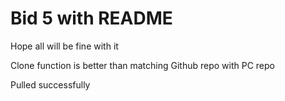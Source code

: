 ﻿# Bid 5 with README

Hope all will be fine with it

Clone function is better than matching Github repo with PC repo

Pulled successfully

